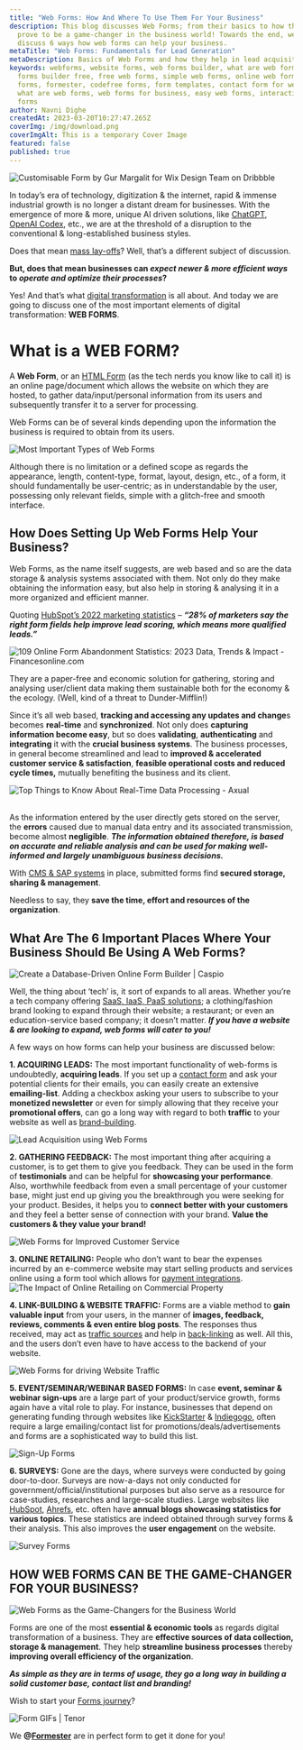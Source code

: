 ```yaml
---
title: "Web Forms: How And Where To Use Them For Your Business"
description: This blog discusses Web Forms; from their basics to how they can
  prove to be a game-changer in the business world! Towards the end, we also
  discuss 6 ways how web forms can help your business.
metaTitle: "Web Forms: Fundamentals for Lead Generation"
metaDescription: Basics of Web Forms and how they help in lead acquisition and business growth
keywords: webforms, website forms, web forms builder, what are web forms, web
  forms builder free, free web forms, simple web forms, online web forms, html
  forms, formester, codefree forms, form templates, contact form for website,
  what are web forms, web forms for business, easy web forms, interactive web
  forms
author: Navni Dighe
createdAt: 2023-03-20T10:27:47.265Z
coverImg: /img/download.png
coverImgAlt: This is a temporary Cover Image
featured: false
published: true
---
```

![Customisable Form by Gur Margalit for Wix Design Team on Dribbble](https://lh3.googleusercontent.com/oBV3K4ELY5MA4jURhkD0uBH3eoj-19JxBN68mLKCXTgG3NhSGuf8CZNl4gg21ZN-aw4PJjXNkP_Q7PKmHLdtAc7tBxhdLuL5m3PxnLNaFvIIvmbKq1G8KzZFNi4g-GOsE_guSQsxHRpPbwugla6c1x4 "Web Form Gif")

In today’s era of technology, digitization & the internet, rapid & immense industrial growth is no longer a distant dream for businesses. With the emergence of more & more, unique AI driven solutions, like [ChatGPT](https://openai.com/blog/chatgpt), [OpenAI Codex](https://openai.com/blog/openai-codex), etc., we are at the threshold of a disruption to the conventional & long-established business styles.

Does that mean [mass lay-offs](https://news.crunchbase.com/startups/tech-layoffs/)? Well, that’s a different subject of discussion.

**But, does that mean businesses can *expect newer & more efficient ways* to *operate and optimize their processes*?** 

Yes! And that’s what [digital transformation](https://enterprisersproject.com/what-is-digital-transformation) is all about. And today we are going to discuss one of the most important elements of digital transformation: **WEB FORMS**.

# What is a WEB FORM?

A **Web Form**, or an [HTML Form](https://www.geeksforgeeks.org/html-forms/) (as the tech nerds you know like to call it) is an online page/document which allows the website on which they are hosted, to gather data/input/personal information from its users and subsequently transfer it to a server for processing.

Web Forms can be of several kinds depending upon the information the business is required to obtain from its users.

![Most Important Types of Web Forms ](https://lh6.googleusercontent.com/E3VEyY9f6dafVAbK28JkQq2dWjcrVumRLEq3y7E-diXWA0M6nUXLiQVd8yW8CCZwFhmnf216IAK06XUhTlVX18ZsOzDcuzyz_-AIKImOChpVgLLcyOmWo5qA_mHhwHeF7kqtsHI1QPKcDNasmncUfKk "Types of Web Forms ")

Although there is no limitation or a defined scope as regards the appearance, length, content-type, format, layout, design, etc., of a form, it should fundamentally be user-centric; as in understandable by the user, possessing only relevant fields, simple with a glitch-free and smooth interface.

## How Does Setting Up Web Forms Help Your Business?

Web Forms, as the name itself suggests, are web based and so are the data storage & analysis systems associated with them. Not only do they make obtaining the information easy, but also help in storing & analysing it in a more organized and efficient manner.

Quoting [HubSpot’s 2022 marketing statistics](https://www.hubspot.com/marketing-statistics) – ***“28% of marketers say the right form fields help improve lead scoring, which means more qualified leads.”***

![109 Online Form Abandonment Statistics: 2023 Data, Trends & Impact -  Financesonline.com](https://lh6.googleusercontent.com/JadVbn8wYq0o0SOsAwScqcmOfaN__ePQoTRjzAYxpnIhNJ9JXXzIStTUbO2ccUGKiPx8mSt7caC_8eDqNp9PlyFauUXghsltq8GGBTVaOkjuAFCSgGiETwBu_ed_rtVOSbWrCV2SehH3AxFFlQnmxOc "Conversion Rates as a result of Using Forms")

They are a paper-free and economic solution for gathering, storing and analysing user/client data making them sustainable both for the economy & the ecology. (Well, kind of a threat to Dunder-Mifflin!)

Since it’s all web based, **tracking and accessing any updates and change**s becomes **real-time** and **synchronized**. Not only does **capturing information become easy**, but so does **validating**, **authenticating** and **integrating** it with the **crucial business systems**. The business processes, in general become streamlined and lead to **improved & accelerated customer service & satisfaction**, **feasible operational costs and reduced cycle times,** mutually benefiting the business and its client.

![Top Things to Know About Real-Time Data Processing - Axual](https://lh4.googleusercontent.com/ls8vj3bFec5DYTvtX6XEEoAWs_ak_Mwr2iiMmD0oMKcy236iV6X9oAMCKN102Z1EVkOwH3EU2Cxo3qrCi-XsY1G6TeandbYb0A6rM2vm15-jLAcb4Cr-_Q_pot0FPc-s9-EJ_iD168Q7qP8uUIlgHT0)

\
As the information entered by the user directly gets stored on the server, the **errors** caused due to manual data entry and its associated transmission, become almost **negligible**. ***The information obtained therefore, is based on accurate and reliable analysis and can be used for making well-informed and largely unambiguous business decisions.***

With [CMS & SAP systems](https://sapinsider.org/topic/sap-application-development-integration/sap-cms/) in place, submitted forms find **secured storage, sharing & management**.

Needless to say, they **save the time, effort and resources of the organization**.

## What Are The 6 Important Places Where Your Business Should Be Using A Web Forms?

![Create a Database-Driven Online Form Builder | Caspio](https://lh4.googleusercontent.com/Jwj1wKP6U70s9XaZHHq02QNWkOW-CUH-IaBlQeCT7cHSDV1mmrliKthrRjib7Y-tZbUOAr-JQgGuO8J2CYRl1Xfh8tzyDsAtxaCFRWBJmuH2rCb8N0xpD_CQxRq_VrNHRGoB-EKt-qg1Ur_To1-7zVg "Web Forms - Use Cases | Image Courtesy: Caspio")

Well, the thing about ‘tech’ is, it sort of expands to all areas. Whether you’re a tech company offering [SaaS, IaaS, PaaS solutions](https://www.geeksforgeeks.org/difference-between-iaas-paas-and-saas/); a clothing/fashion brand looking to expand through their website; a restaurant; or even an education-service based company; it doesn’t matter. ***If you have a website & are looking to expand, web forms will cater to you!***

A few ways on how forms can help your business are discussed below:

**1. ACQUIRING LEADS:** The most important functionality of web-forms is undoubtedly, **acquiring leads**. If you set up a [contact form](https://formester.com/templates/) and ask your potential clients for their emails, you can easily create an extensive **emailing-list**. Adding a checkbox asking your users to subscribe to your **monetized newsletter** or even for simply allowing that they receive your **promotional offers**, can go a long way with regard to both **traffic** to your website as well as [brand-building](https://freshsparks.com/successful-brand-building-process/).

![Lead Acquisition using Web Forms](https://lh6.googleusercontent.com/Mej3XwUqWAKhAtY4L0QUzmS5n-UkkQb0H-SHHuN6ZDVFFK5FBhdDb5qswxzlHrwJ-FvT9ZBpmd8VWOryJ6kFxNM8LT6d0OU_YSm2qRMywiyuqBR_kiuJ4ow-DQGmHGP-j2VIuPBCJmzAjzEv-pvs8n0 "How Web Forms drive Lead Acquisition")

**2. GATHERING FEEDBACK:** The most important thing after acquiring a customer, is to get them to give you feedback. They can be used in the form of **testimonials** and can be helpful for **showcasing your performance**. Also, worthwhile feedback from even a small percentage of your customer base, might just end up giving you the breakthrough you were seeking for your product. Besides, it helps you to **connect better with your customers** and they feel a better sense of connection with your brand. **Value the customers & they value your brand!**

![Web Forms for Improved Customer Service](https://lh3.googleusercontent.com/ZVf8D96WiXfNUvFGxidfHPls-tHSbSK_Pao5hmLrzSurVLI9I6jLj2DKRv90U-nB2ecHYTtG0c6_Azc9SRXDAmO5skgde2-mzghriQrK31uuSix9zpkOwIL3FACHEzY8t4LY7Rd5Vr9NMNSgdAlpJ4Q "How Web Forms lead to Improved Customer Service")

**3. ONLINE RETAILING:** People who don’t want to bear the expenses incurred by an e-commerce website may start selling products and services online using a form tool which allows for [payment integrations](https://formester.com/integrations/).![The Impact of Online Retailing on Commercial Property](https://lh4.googleusercontent.com/TwnMEGl7EypzSD9ZJsSPzkwT-KXkydJwMFSDkAlAtz6ILrM0drcs0xK-fQt8Sz5lZjweCQFcnX9yQf-DGW5z6cbEbTtxtjZBaTayYj7QNl-kyAZPMFBqwkQiFbPyl7P9St8WdCyzWE14SJ9rE4lCpww)

**4. LINK-BUILDING & WEBSITE TRAFFIC:**  Forms are a viable method to **gain valuable input** from your users, in the manner of **images, feedback, reviews, comments & even entire blog posts**. The responses thus received, may act as [traffic sources](https://seodesignchicago.com/marketing/what-is-a-traffic-source/) and help in [back-linking](https://moz.com/learn/seo/backlinks) as well. All this, and the users don’t even have to have access to the backend of your website.

![Web Forms for driving Website Traffic](https://lh6.googleusercontent.com/3HRkhppTHMciADi1kCWicQXQShEaPPneBdwUxvsSIZPnzsBRAEy3GMpAX5J8f51iSTzFVYX7_NciC2cJvKIk2Zz25VIk3KLSyPusYD0V6pI7W5ncSn0wTqnwfmlgeVDQd2ZhjlWROb3b7LJtrWYf9fs "How Web Forms drive Website Traffic")

**5. EVENT/SEMINAR/WEBINAR BASED FORMS:** In case **event, seminar & webinar sign-ups** are a large part of your product/service growth, forms again have a vital role to play. For instance, businesses that depend on generating funding through websites like [KickStarter](https://www.kickstarter.com/) & [Indiegogo](https://www.indiegogo.com/), often require a large emailing/contact list for promotions/deals/advertisements and forms are a sophisticated way to build this list.

![Sign-Up Forms](https://lh6.googleusercontent.com/Xg6fSb9Oce7v01BGlAhdG1l3-ceL6s8-asUtnhGF942zTq4U5lzjYuyov8UANJAnx-ITMhCnqk39etCpQWu9Aucs6L8RUZpNrwnZTvFNUVwS-_Ul3fHFyzDhlFGciQxIxxxLQzrtejW2E5LkLuPxyBA "Sign-Up Forms for building E-mailing Lists")

**6. SURVEYS:** Gone are the days, where surveys were conducted by going door-to-door. Surveys are now-a-days not only conducted for government/official/institutional purposes but also serve as a resource for case-studies, researches and large-scale studies. Large websites like [HubSpot](https://blog.hubspot.com/service/surveys), [Ahrefs](https://ahrefs.com/), etc. often have **annual blogs showcasing statistics for various topics**. These statistics are indeed obtained through survey forms & their analysis. This also improves the **user engagement** on the website.

![Survey Forms](https://lh4.googleusercontent.com/J6_hwebdxJZ8hGN12XGnnzPNe3FaWAPm2jbjB1ZmzTUjPPOCHNmW2Al__j8niiXg0i-xtHd8S-wVZ4B0l-2PPcXYSRBZpXfpIr70Zj2R4SEww318600KMMg99fqzeA3HaQvzj7RIA-5c5quHlWwxyUs "Web Forms & Surveys")

## H﻿OW WEB FORMS CAN BE THE GAME-CHANGER FOR YOUR BUSINESS?

![Web Forms as the Game-Changers for the Business World](https://lh3.googleusercontent.com/NOH_B0RxEcOhnbBcD_ygBBAiR_50lmnN71zUVPqS72LIqMlson6DkOo72NoIaK8AVo-WfnMlQb4ER25j6bwDtWoQAaLXGQq3MdGAHSv757Qbb9ttcWQXWWkr3zDbAm8l4sj8fBlDXlVUfe3FtL0Ogog "Web Forms as the Game-Changers for the Business World")

Forms are one of the most **essential & economic tools** as regards digital transformation of a business. They are **effective sources of data collection, storage & management**. They help **streamline business processes** thereby **improving overall efficiency of the organization**. 

***As simple as they are in terms of usage, they go a long way in building a solid customer base, contact list and branding!***

Wish to start your [Forms journey](https://formester.com/)?

![Form GIFs | Tenor](https://lh6.googleusercontent.com/JO4qRbfu_Najd9jdxomx3O3JO5mvQ2uFUGs8Ia3VLKGWaZwAqr-6J3o0b80146BcxLxmL_a5GBL26CZRyRNnUH8bKxunyEYi6fkXmyDnbuyvsoV3Wbrq84TtObwNP13mdKOYX-cOKsjDonwFdpJKdzk "Formester is here to give you the perfect form!")

We **@[Formester](https://formester.com/)** are in perfect form to get it done for you!